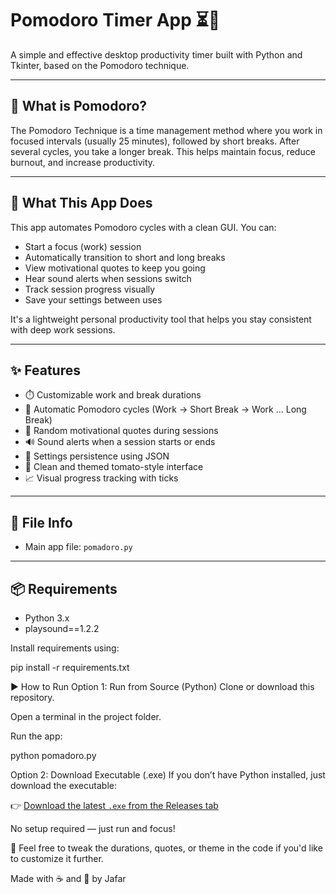 # Pomodoro Timer App ⏳🍅

A simple and effective desktop productivity timer built with Python and Tkinter, based on the Pomodoro technique.

---

## 🧠 What is Pomodoro?

The Pomodoro Technique is a time management method where you work in focused intervals (usually 25 minutes), followed by short breaks. After several cycles, you take a longer break. This helps maintain focus, reduce burnout, and increase productivity.

---

## 🚀 What This App Does

This app automates Pomodoro cycles with a clean GUI. You can:

- Start a focus (work) session
- Automatically transition to short and long breaks
- View motivational quotes to keep you going
- Hear sound alerts when sessions switch
- Track session progress visually
- Save your settings between uses

It's a lightweight personal productivity tool that helps you stay consistent with deep work sessions.

---

## ✨ Features

- ⏱️ Customizable work and break durations
- 🔁 Automatic Pomodoro cycles (Work → Short Break → Work … Long Break)
- 💬 Random motivational quotes during sessions
- 🔊 Sound alerts when a session starts or ends
- 💾 Settings persistence using JSON
- 🍅 Clean and themed tomato-style interface
- 📈 Visual progress tracking with ticks

---

## 📂 File Info

- Main app file: `pomadoro.py`

---

## 📦 Requirements

- Python 3.x
- playsound==1.2.2

Install requirements using:

pip install -r requirements.txt

▶️ How to Run
Option 1: Run from Source (Python)
Clone or download this repository.

Open a terminal in the project folder.

Run the app:

python pomadoro.py

Option 2: Download Executable (.exe)
If you don’t have Python installed, just download the executable:

👉 [Download the latest `.exe` from the Releases tab](https://github.com/jaferpilakkal/pomodoro-app/releases/download/v.1.0/Pomadoro.App.e)


No setup required — just run and focus!

📝 Feel free to tweak the durations, quotes, or theme in the code if you'd like to customize it further.

Made with ☕ and 🍅 by Jafar

